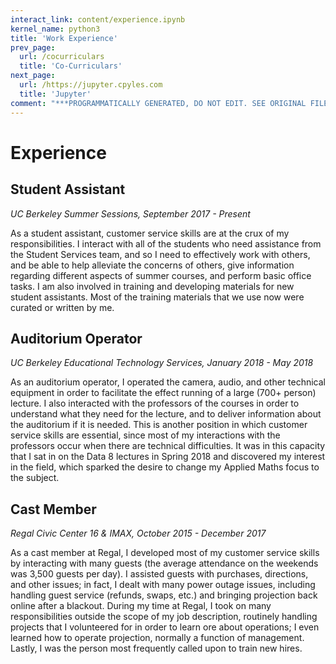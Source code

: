 ```yaml
---
interact_link: content/experience.ipynb
kernel_name: python3
title: 'Work Experience'
prev_page:
  url: /cocurriculars
  title: 'Co-Curriculars'
next_page:
  url: /https://jupyter.cpyles.com
  title: 'Jupyter'
comment: "***PROGRAMMATICALLY GENERATED, DO NOT EDIT. SEE ORIGINAL FILES IN /content***"
---
```


# Experience

## Student Assistant
_UC Berkeley Summer Sessions, September 2017 - Present_

As a student assistant, customer service skills are at the crux of my responsibilities. I interact with all of the students who need assistance from the Student Services team, and so I need to effectively work with others, and be able to help alleviate the concerns of others, give information regarding different aspects of summer courses, and perform basic office tasks. I am also involved in training and developing materials for new student assistants. Most of the training materials that we use now were curated or written by me.

## Auditorium Operator
_UC Berkeley Educational Technology Services, January 2018 - May 2018_

As an auditorium operator, I operated the camera, audio, and other technical equipment in order to facilitate the effect running of a large (700+ person) lecture. I also interacted with the professors of the courses in order to understand what they need for the lecture, and to deliver information about the auditorium if it is needed. This is another position in which customer service skills are essential, since most of my interactions with the professors occur when there are technical difficulties. It was in this capacity that I sat in on the Data 8 lectures in Spring 2018 and discovered my interest in the field, which sparked the desire to change my Applied Maths focus to the subject.

## Cast Member
_Regal Civic Center 16 & IMAX, October 2015 - December 2017_

As a cast member at Regal, I developed most of my customer service skills by interacting with many guests (the average attendance on the weekends was 3,500 guests per day). I assisted guests with purchases, directions, and other issues; in fact, I dealt with many power outage issues, including handling guest service (refunds, swaps, etc.) and bringing projection back online after a blackout. During my time at Regal, I took on many responsibilities outside the scope of my job description, routinely handling projects that I volunteered for in order to learn ore about operations; I even learned how to operate projection, normally a function of management. Lastly, I was the person most frequently called upon to train new hires.
